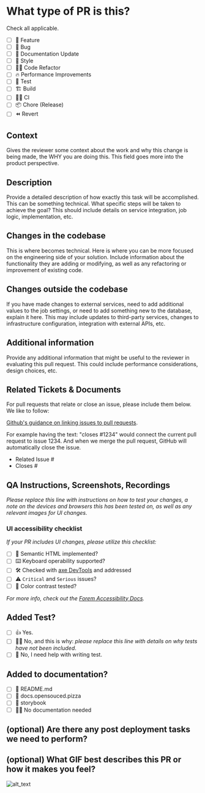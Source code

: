 # What type of PR is this?

Check all applicable.

- [ ] 🍕 Feature
- [ ] 🐛 Bug
- [ ] 📝 Documentation Update
- [ ] 🎨 Style
- [ ] 🧑‍💻 Code Refactor
- [ ] 🔥 Performance Improvements
- [ ] 🧪 Test
- [ ] 🏗️ Build
- [ ] 👷‍♂️ CI
- [ ] 📦 Chore (Release)
- [ ] ⏪️ Revert

## Context

Gives the reviewer some context about the work and why this change is being
made, the WHY you are doing this. This field goes more into the product
perspective.

## Description

Provide a detailed description of how exactly this task will be accomplished.
This can be something technical. What specific steps will be taken to achieve
the goal? This should include details on service integration, job logic,
implementation, etc.

## Changes in the codebase

This is where becomes technical. Here is where you can be more focused on the
engineering side of your solution. Include information about the functionality
they are adding or modifying, as well as any refactoring or improvement of
existing code.

## Changes outside the codebase

If you have made changes to external services, need to add additional values to
the job settings, or need to add something new to the database, explain it
here. This may include updates to third-party services, changes to
infrastructure configuration, integration with external APIs, etc.

## Additional information

Provide any additional information that might be useful to the reviewer in
evaluating this pull request. This could include performance considerations,
design choices, etc.

## Related Tickets & Documents

For pull requests that relate or close an issue, please include them below. We
like to follow:

[Github's guidance on linking issues to pull requests](https://docs.github.com/en/issues/tracking-your-work-with-issues/linking-a-pull-request-to-an-issue). <!-- markdownlint-disable-line MD013 -->

For example having the text: "closes #1234" would connect the current pull
request to issue 1234. And when we merge the pull request, GitHub will
automatically close the issue.

- Related Issue #
- Closes #

## QA Instructions, Screenshots, Recordings

_Please replace this line with instructions on how to test your changes, a note
on the devices and browsers this has been tested on, as well as any relevant
images for UI changes._

### UI accessibility checklist

_If your PR includes UI changes, please utilize this checklist:_

- [ ] 🧩 Semantic HTML implemented?
- [ ] ⌨️ Keyboard operability supported?
- [ ] 🛠️ Checked with [axe DevTools](https://www.deque.com/axe/) and addressed
- [ ] ⚠️ `Critical` and `Serious` issues?
- [ ] 🎨 Color contrast tested?

_For more info, check out the
[Forem
Accessibility Docs](https://developers.forem.com/frontend/accessibility)._

## Added Test?

- [ ] 👍 Yes.
- [ ] 🙅‍♂️ No, and this is why: _please replace this line with details on why
      tests have not been included_.
- [ ] 🙋 No, I need help with writing test.

## Added to documentation?

- [ ] 📜 README.md
- [ ] 📓 docs.opensouced.pizza
- [ ] 📕 storybook
- [ ] 🙅‍♂️ No documentation needed

## (optional) Are there any post deployment tasks we need to perform?

## (optional) What GIF best describes this PR or how it makes you feel?

![alt_text](gif_link)
